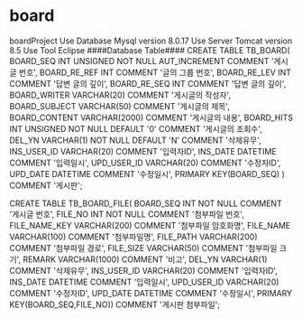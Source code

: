 # board
boardProject
Use Database Mysql version 8.0.17
Use Server Tomcat version 8.5
Use Tool Eclipse
####Database Table####
CREATE TABLE TB_BOARD(
BOARD_SEQ INT UNSIGNED NOT NULL AUT_INCREMENT COMMENT '게시글 번호',
BOARD_RE_REF INT COMMENT '글의 그룹 번호',
BOARD_RE_LEV INT COMMENT '답변 글의 깊이',
BOARD_RE_SEQ INT COMMENT '답변 글의 깊이',
BOARD_WRITER VARCHAR(20) COMMENT '게시글의 작성자',
BOARD_SUBJECT VARCHAR(50) COMMENT '게시글의 제목',
BOARD_CONTENT VARCHAR(2000) COMMENT '게시글의 내용',
BOARD_HITS INT UNSIGNED NOT NULL DEFAULT '0' COMMENT '게시글의 조회수',
DEL_YN VARCHAR(1) NOT NULL DEFAULT 'N' COMMENT '삭제유무',
INS_USER_ID VARCHAR(20) COMMENT '입력자ID',
INS_DATE DATETIME COMMENT '입력일시',
UPD_USER_ID VARCHAR(20) COMMENT '수정자ID',
UPD_DATE DATETIME COMMENT '수정일시',
PRIMARY KEY(BOARD_SEQ)
) COMMENT '게시판';

CREATE TABLE TB_BOARD_FILE(
BOARD_SEQ INT NOT NULL COMMENT '게시글 번호',
FILE_NO INT NOT NULL COMMENT '첨부파일 번호',
FILE_NAME_KEY VARCHAR(200) COMMENT '첨부파일 암호화명',
FILE_NAME VARCHAR(100) COMMENT '첨부파일명',
FILE_PATH VARCHAR(200) COMMENT '첨부파일 경로',
FILE_SIZE VARCHAR(50) COMMENT '첨부파일 크기',
REMARK VARCHAR(1000) COMMENT '비고',
DEL_YN VARCHAR(1) COMMENT '삭제유무',
INS_USER_ID VARCHAR(20) COMMENT '입력자ID',
INS_DATE DATETIME COMMENT '입력일시',
UPD_USER_ID VARCHAR(20) COMMENT '수정자ID',
UPD_DATE DATETIME COMMENT '수정일시',
PRIMARY KEY(BOARD_SEQ,FILE_NO)) COMMENT '게시판 첨부파일';
